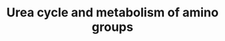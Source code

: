 ---
annotations:
- id: PW:0000076
  parent: classic metabolic pathway
  type: Pathway Ontology
  value: urea cycle pathway
authors:
- L.M.Ferrante
- MaintBot
- Mkutmon
- Ddigles
- Egonw
- Cizar
description: ''
last-edited: 2019-09-17
organisms:
- Mus musculus
redirect_from:
- /index.php/Pathway:WP426
- /instance/WP426
revision: null
schema-jsonld:
- '@context': https://schema.org/
  '@id': https://wikipathways.github.io/pathways/WP426.html
  '@type': Dataset
  creator:
    '@type': Organization
    name: WikiPathways
  description: ''
  keywords:
  - (S)-1-Pyrroline-5-carboxylate
  - 1.2.1.38
  - 1.2.1.46
  - 1.5.99.1
  - 2.3.1.35
  - 2.6.1.11
  - 2.6.1.69
  - 2.7.2.8
  - 2.7.3.1
  - 3.5.1.16
  - 3.5.1.5
  - 3.5.1.54
  - 3.5.1.59
  - 3.5.2.10
  - 3.5.2.14
  - 3.5.3.3
  - 3.5.4.21
  - 5-semialdehyde
  - 6.3.4.6
  - Acy1
  - Arg1
  - Arg2
  - Asl
  - Ass1
  - C03406
  - CO2
  - Carbamoyl
  - Ckb
  - Ckm
  - Cps1
  - Creatine
  - Creatinine
  - Formaldehyde
  - Formate
  - Fumarate
  - Gamt
  - Gatm
  - Glud1
  - Guanidinoacetate
  - L-Arginine
  - L-Aspartate
  - L-Citrulline
  - L-Glutamate
  - L-Glutamate-
  - L-Glutamyl
  - L-Ornithine
  - L-Proline
  - N-Acetyl-L-glutamate
  - N-Acetyl-glutamate
  - N-Carbamoylsarcosine
  - N-Methylhydantoin
  - N2-Acetyl-L-ornithine
  - NH3
  - Nags
  - Oat
  - Odc1
  - Otc
  - Phosphoguanidinoacetate
  - Putrescine
  - Pycr1
  - Pycrl
  - Pycs
  - Sarcosine
  - Sms
  - Spermidine
  - Spermine
  - Srm
  - Urea
  - Urea-1-carboxylate
  - creatine-P
  license: CC0
  name: Urea cycle and metabolism of amino groups
seo: CreativeWork
title: Urea cycle and metabolism of amino groups
wpid: WP426
---